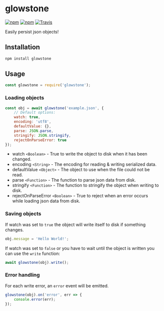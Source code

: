 # glowstone
[![npm](https://img.shields.io/npm/v/glowstone.svg?style=flat-square)]()
[![npm](https://img.shields.io/npm/l/glowstone.svg?style=flat-square)]()
[![Travis](https://img.shields.io/travis/mpt0/node-glowstone.svg?style=flat-square)]()

Easily persist json objects!

## Installation
```bash
npm install glowstone
```

## Usage
```js
const glowstone = require('glowstone');
```

### Loading objects
```js
const obj = await glowstone('example.json', {
	// Default options:
	watch: true,
	encoding: 'utf8',
	defaultValue: {},
	parse: JSON.parse,
	stringify: JSON.stringify,
	rejectOnParseError: true
});
```
+ watch `<Boolean>` - True to write the object to disk when it has been changed.
+ encoding `<String>` - The encoding for reading &amp; writing serialized data.
+ defaultValue `<Object>` - The object to use when the file could not be read.
+ parse `<Function>` - The function to parse json data from disk.
+ stringify `<Function>` - The function to stringify the object when writing to disk.
+ rejectOnParseError `<Boolean>` - True to reject when an error occurs while loading json data from disk.

### Saving objects
If watch was set to `true` the object will write itself to disk if something changes.
```js
obj.message = 'Hello World!';
```

If watch was set to `false` or you have to wait until the object is written you can use the `write` function:
```js
await glowstone(obj).write();
```

### Error handling
For each write error, an `error` event will be emitted.
```js
glowstone(obj).on('error', err => {
	console.error(err);
});
```
